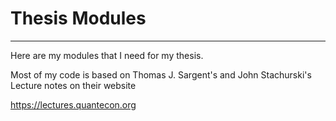# Thesis Modules
-----------------

Here are my modules that I need for my thesis.

Most of my code is based on Thomas J. Sargent's and John Stachurski's
Lecture notes on their website

https://lectures.quantecon.org
